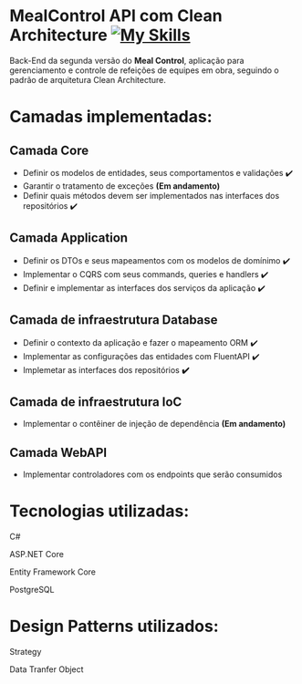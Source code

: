 # MealControl API com Clean Architecture [![My Skills](https://skillicons.dev/icons?i=cs,dotnet)](https://skillicons.dev)
<p>Back-End da segunda versão do <b>Meal Control</b>, aplicação para gerenciamento e controle de refeições de equipes em obra, seguindo o padrão de arquitetura Clean Architecture.</p>

# Camadas implementadas:
<h2><b>Camada Core</b></h2>
<ul>
    <li>Definir os modelos de entidades, seus comportamentos e validações ✔️</li>
    <li>Garantir o tratamento de exceções <b>(Em andamento)</b></li> 
    <li>Definir quais métodos devem ser implementados nas interfaces dos repositórios ✔️</li>
</ul>

<h2><b>Camada Application</b></h2>
<ul>
    <li>Definir os DTOs e seus mapeamentos com os modelos de domínimo ✔️</li>
    <li>Implementar o CQRS com seus commands, queries e handlers ✔️</li>
    <li>Definir e implementar as interfaces dos serviços da aplicação ✔️</li>
</ul>

<h2><b>Camada de infraestrutura Database</b></h2>
<ul>
    <li>Definir o contexto da aplicação e fazer o mapeamento ORM ✔️</li>
    <li>Implementar as configurações das entidades com FluentAPI ✔️</li>
    <li>Implemetar as interfaces dos repositórios <b> ✔️</b></li>
</ul>

<h2><b>Camada de infraestrutura IoC</b></h2>
<ul>
    <li>Implementar o contêiner de injeção de dependência <b>(Em andamento)</b></li>
</ul>

<h2><b>Camada WebAPI</b></h2>
<ul>
    <li>Implementar controladores com os endpoints que serão consumidos</li>
</ul>

# Tecnologias utilizadas:
<p>C#</p>
<p>ASP.NET Core</p>
<p>Entity Framework Core</p>
<p>PostgreSQL</p>

# Design Patterns utilizados:
<p>Strategy</p>
<p>Data Tranfer Object</p>